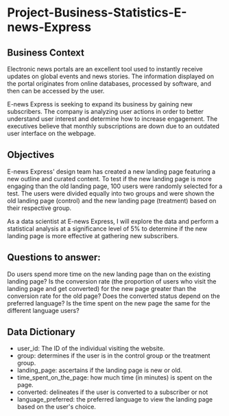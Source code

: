 # Project-Business-Statistics-E-news-Express

## Business Context

Electronic news portals are an excellent tool used to instantly receive updates on global events and news stories. The information displayed on the portal originates from online databases, processed by software, and then can be accessed by the user.

E-news Express is seeking to expand its business by gaining new subscribers. The company is analyzing user actions in order to better understand user interest and determine how to increase engagement. The executives believe that monthly subscriptions are down due to an outdated user interface on the webpage.

## Objectives

E-news Express' design team has created a new landing page featuring a new outline and curated content. To test if the new landing page is more engaging than the old landing page, 100 users were randomly selected for a test. The users were divided equally into two groups and were shown the old landing page (control) and the new landing page (treatment) based on their respective group.

As a data scientist at E-news Express, I will explore the data and perform a statistical analysis at a significance level of 5% to determine if the new landing page is more effective at gathering new subscribers.

## Questions to answer:

Do users spend more time on the new landing page than on the existing landing page?
Is the conversion rate (the proportion of users who visit the landing page and get converted) for the new page greater than the conversion rate for the old page?
Does the converted status depend on the preferred language?
Is the time spent on the new page the same for the different language users?

## Data Dictionary

* user_id: The ID of the individual visiting the website.
* group: determines if the user is in the control group or the treatment group.
* landing_page: ascertains if the landing page is new or old.
* time_spent_on_the_page: how much time (in minutes) is spent on the page.
* converted: delineates if the user is converted to a subscriber or not
* language_preferred: the preferred language to view the landing page based on the user's choice.
